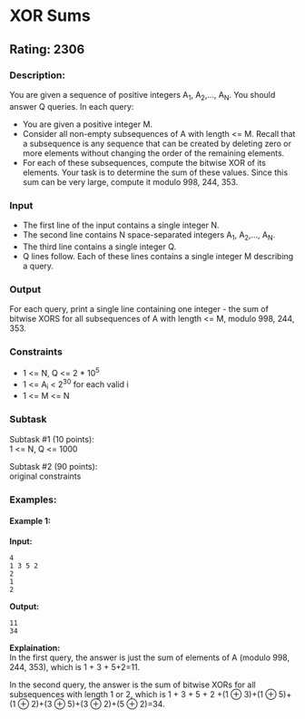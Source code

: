 # XOR Sums
## Rating: 2306
### Description:
You are given a sequence of positive integers A<sub>1</sub>, A<sub>2</sub>,..., A<sub>N</sub>. You should answer Q queries. In each query:
- You are given a positive integer M.
- Consider all non-empty subsequences of A with length <= M. Recall that a subsequence is any sequence that can be created by deleting zero or more elements without changing the order of the remaining elements.
- For each of these subsequences, compute the bitwise XOR of its elements. Your task is to determine the sum of these values. Since this sum can be very large, compute it modulo 998, 244, 353.
### Input
- The first line of the input contains a single integer N.
- The second line contains N space-separated integers A<sub>1</sub>, A<sub>2</sub>,..., Α<sub>Ν</sub>.
- The third line contains a single integer Q.
- Q lines follow. Each of these lines contains a single integer M describing a query.
### Output
For each query, print a single line containing one integer - the sum of bitwise XORS for all subsequences of A with length <= M, modulo 998, 244, 353.

### Constraints
- 1 <= N,  Q <= 2 * 10<sup>5</sup>
- 1 <= A<sub>i</sub> < 2<sup>30</sup> for each valid i
- 1 <= M <= N
### Subtask
Subtask #1 (10 points):  
1 <= N, Q <= 1000

Subtask #2 (90 points):  
original constraints

### Examples:
#### Example 1:
**Input:**
```
4
1 3 5 2
2
1
2
```
**Output:**
```
11
34
```
**Explaination:**  
In the first query, the answer is just the sum of elements of A (modulo 998, 244, 353), which is 1 + 3 + 5+2=11.

In the second query, the answer is the sum of bitwise XORs for all subsequences with length 1 or 2, which is 1 + 3 + 5 + 2 +(1 ⊕ 3)+(1 ⊕ 5)+(1 ⊕ 2)+(3 ⊕ 5)+(3 ⊕ 2)+(5 ⊕ 2)=34.